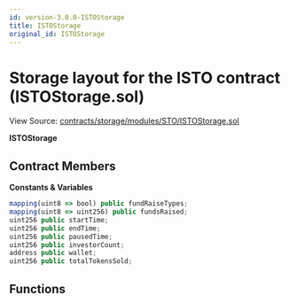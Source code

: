 ```yaml
---
id: version-3.0.0-ISTOStorage
title: ISTOStorage
original_id: ISTOStorage
---
```


# Storage layout for the ISTO contract (ISTOStorage.sol)

View Source: [contracts/storage/modules/STO/ISTOStorage.sol](../../../contracts/storage/modules/STO/ISTOStorage.sol)

**ISTOStorage**

## Contract Members
**Constants & Variables**

```js
mapping(uint8 => bool) public fundRaiseTypes;
mapping(uint8 => uint256) public fundsRaised;
uint256 public startTime;
uint256 public endTime;
uint256 public pausedTime;
uint256 public investorCount;
address public wallet;
uint256 public totalTokensSold;

```

## Functions

